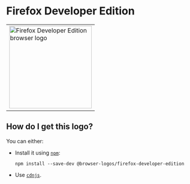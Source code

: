 # Firefox Developer Edition

<table>
    <tr height=230>
        <td>
            <a href="https://github.com/alrra/browser-logos/tree/acaa871f3857ee5d034c600e97e42d187f83b6a9/src/firefox-developer-edition">
                <img width=220 src="https://raw.githubusercontent.com/alrra/browser-logos/acaa871f3857ee5d034c600e97e42d187f83b6a9/src/firefox-developer-edition/firefox-developer-edition.svg?sanitize=true" alt="Firefox Developer Edition browser logo">
            </a>
        </td>
    </tr>
</table>

## How do I get this logo?

You can either:

* Install it using [`npm`][npm]:

  `npm install --save-dev @browser-logos/firefox-developer-edition`

* Use [`cdnjs`][cdnjs].

<!-- Link labels: -->

[cdnjs]: https://cdnjs.com/libraries/browser-logos
[npm]: https://www.npmjs.com/
